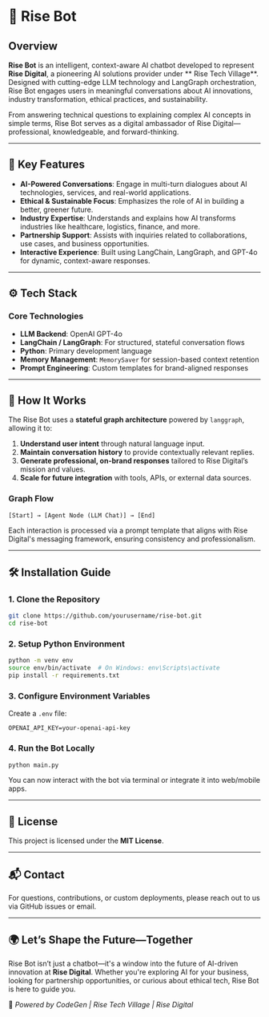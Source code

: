 # 🤖 Rise Bot

## Overview
**Rise Bot** is an intelligent, context-aware AI chatbot developed to represent **Rise Digital**, a pioneering AI solutions provider under ** Rise Tech Village**. Designed with cutting-edge LLM technology and LangGraph orchestration, Rise Bot engages users in meaningful conversations about AI innovations, industry transformation, ethical practices, and sustainability.

From answering technical questions to explaining complex AI concepts in simple terms, Rise Bot serves as a digital ambassador of Rise Digital—professional, knowledgeable, and forward-thinking.

---

## 💬 Key Features

- **AI-Powered Conversations**: Engage in multi-turn dialogues about AI technologies, services, and real-world applications.
- **Ethical & Sustainable Focus**: Emphasizes the role of AI in building a better, greener future.
- **Industry Expertise**: Understands and explains how AI transforms industries like healthcare, logistics, finance, and more.
- **Partnership Support**: Assists with inquiries related to collaborations, use cases, and business opportunities.
- **Interactive Experience**: Built using LangChain, LangGraph, and GPT-4o for dynamic, context-aware responses.

---

## ⚙️ Tech Stack

### Core Technologies
- **LLM Backend**: OpenAI GPT-4o
- **LangChain / LangGraph**: For structured, stateful conversation flows
- **Python**: Primary development language
- **Memory Management**: `MemorySaver` for session-based context retention
- **Prompt Engineering**: Custom templates for brand-aligned responses

---

## 🧠 How It Works

The Rise Bot uses a **stateful graph architecture** powered by `langgraph`, allowing it to:

1. **Understand user intent** through natural language input.
2. **Maintain conversation history** to provide contextually relevant replies.
3. **Generate professional, on-brand responses** tailored to Rise Digital’s mission and values.
4. **Scale for future integration** with tools, APIs, or external data sources.

### Graph Flow
```plaintext
[Start] → [Agent Node (LLM Chat)] → [End]
```

Each interaction is processed via a prompt template that aligns with Rise Digital's messaging framework, ensuring consistency and professionalism.

---

## 🛠️ Installation Guide

### 1. Clone the Repository
```bash
git clone https://github.com/yourusername/rise-bot.git
cd rise-bot
```

### 2. Setup Python Environment
```bash
python -m venv env
source env/bin/activate  # On Windows: env\Scripts\activate
pip install -r requirements.txt
```

### 3. Configure Environment Variables
Create a `.env` file:
```env
OPENAI_API_KEY=your-openai-api-key
```

### 4. Run the Bot Locally
```bash
python main.py
```

You can now interact with the bot via terminal or integrate it into web/mobile apps.

---

## 📄 License

This project is licensed under the **MIT License**.

---

## 📬 Contact

For questions, contributions, or custom deployments, please reach out to us via GitHub issues or email.

---

## 🌍 Let’s Shape the Future—Together

Rise Bot isn’t just a chatbot—it's a window into the future of AI-driven innovation at **Rise Digital**. Whether you're exploring AI for your business, looking for partnership opportunities, or curious about ethical tech, Rise Bot is here to guide you.

🤖 *Powered by CodeGen | Rise Tech Village | Rise Digital*
